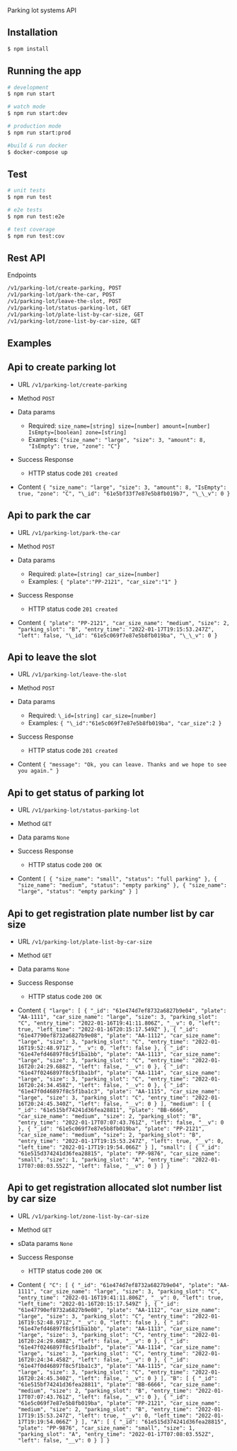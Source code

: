 Parking lot systems API

## Installation

```bash
$ npm install
```

## Running the app

```bash
# development
$ npm run start

# watch mode
$ npm run start:dev

# production mode
$ npm run start:prod

#build & run docker
$ docker-compose up
```

## Test

```bash
# unit tests
$ npm run test

# e2e tests
$ npm run test:e2e

# test coverage
$ npm run test:cov
```

## Rest API

Endpoints

```bash
/v1/parking-lot/create-parking, POST
/v1/parking-lot/park-the-car, POST
/v1/parking-lot/leave-the-slot, POST
/v1/parking-lot/status-parking-lot, GET
/v1/parking-lot/plate-list-by-car-size, GET
/v1/parking-lot/zone-list-by-car-size, GET
```

## Examples

## Api to create parking lot

- URL
  `/v1/parking-lot/create-parking`

- Method
  `POST`

- Data params

  - Required:
    `size_name=[string] size=[number] amount=[number] IsEmpty=[boolean] zone=[string]`
  - Examples:
    `{"size_name": "large", "size": 3, "amount": 8, "IsEmpty": true, "zone": "C"}`

- Success Response
  - HTTP status code
    `201 created`
- Content
  `{ "size_name": "large", "size": 3, "amount": 8, "IsEmpty": true, "zone": "C", "\_id": "61e5bf33f7e87e5b8fb019b7", "\_\_v": 0 }`

## Api to park the car

- URL
  `/v1/parking-lot/park-the-car`

- Method
  `POST`

- Data params

  - Required:
    `plate=[string] car_size=[number]`
  - Examples:
    `{ "plate":"PP-2121", "car_size":"1" }`

- Success Response

  - HTTP status code
    `201 created`

- Content
  `{ "plate": "PP-2121", "car_size_name": "medium", "size": 2, "parking_slot": "B", "entry_time": "2022-01-17T19:15:53.247Z", "left": false, "\_id": "61e5c069f7e87e5b8fb019ba", "\_\_v": 0 }`

## Api to leave the slot

- URL
  `/v1/parking-lot/leave-the-slot`

- Method
  `POST`

- Data params

  - Required:
    `\_id=[string] car_size=[number]`
  - Examples:
    `{ "\_id":"61e5c069f7e87e5b8fb019ba", "car_size":2 }`

- Success Response
  - HTTP status code
    `201 created`
- Content
  `{ "message": "Ok, you can leave. Thanks and we hope to see you again." }`

## Api to get status of parking lot

- URL
  `/v1/parking-lot/status-parking-lot`

- Method
  `GET`

- Data params
  `None`

- Success Response
  - HTTP status code
    `200 OK`
- Content
  `[ { "size_name": "small", "status": "full parking" }, { "size_name": "medium", "status": "empty parking" }, { "size_name": "large", "status": "empty parking" } ]`

## Api to get registration plate number list by car size

- URL
  `/v1/parking-lot/plate-list-by-car-size`

- Method
  `GET`

- Data params
  `None`

- Success Response

  - HTTP status code
    `200 OK`

- Content
  `{ "large": [ { "_id": "61e474d7ef8732a6827b9e04", "plate": "AA-1111", "car_size_name": "large", "size": 3, "parking_slot": "C", "entry_time": "2022-01-16T19:41:11.806Z", "__v": 0, "left": true, "left_time": "2022-01-16T20:15:17.549Z" }, { "_id": "61e47790ef8732a6827b9e08", "plate": "AA-1112", "car_size_name": "large", "size": 3, "parking_slot": "C", "entry_time": "2022-01-16T19:52:48.971Z", "__v": 0, "left": false }, { "_id": "61e47efd46897f8c5f1ba1bb", "plate": "AA-1113", "car_size_name": "large", "size": 3, "parking_slot": "C", "entry_time": "2022-01-16T20:24:29.688Z", "left": false, "__v": 0 }, { "_id": "61e47f0246897f8c5f1ba1bf", "plate": "AA-1114", "car_size_name": "large", "size": 3, "parking_slot": "C", "entry_time": "2022-01-16T20:24:34.458Z", "left": false, "__v": 0 }, { "_id": "61e47f0d46897f8c5f1ba1c3", "plate": "AA-1115", "car_size_name": "large", "size": 3, "parking_slot": "C", "entry_time": "2022-01-16T20:24:45.340Z", "left": false, "__v": 0 } ], "medium": [ { "_id": "61e515bf74241d36fea28811", "plate": "BB-6666", "car_size_name": "medium", "size": 2, "parking_slot": "B", "entry_time": "2022-01-17T07:07:43.761Z", "left": false, "__v": 0 }, { "_id": "61e5c069f7e87e5b8fb019ba", "plate": "PP-2121", "car_size_name": "medium", "size": 2, "parking_slot": "B", "entry_time": "2022-01-17T19:15:53.247Z", "left": true, "__v": 0, "left_time": "2022-01-17T19:19:54.066Z" } ], "small": [ { "_id": "61e515d374241d36fea28815", "plate": "PP-9876", "car_size_name": "small", "size": 1, "parking_slot": "A", "entry_time": "2022-01-17T07:08:03.552Z", "left": false, "__v": 0 } ] }`

## Api to get registration allocated slot number list by car size

- URL
  `/v1/parking-lot/zone-list-by-car-size`

- Method
  `GET`

- sData params
  `None`

- Success Response

  - HTTP status code
    `200 OK`

- Content
  `{ "C": [ { "_id": "61e474d7ef8732a6827b9e04", "plate": "AA-1111", "car_size_name": "large", "size": 3, "parking_slot": "C", "entry_time": "2022-01-16T19:41:11.806Z", "__v": 0, "left": true, "left_time": "2022-01-16T20:15:17.549Z" }, { "_id": "61e47790ef8732a6827b9e08", "plate": "AA-1112", "car_size_name": "large", "size": 3, "parking_slot": "C", "entry_time": "2022-01-16T19:52:48.971Z", "__v": 0, "left": false }, { "_id": "61e47efd46897f8c5f1ba1bb", "plate": "AA-1113", "car_size_name": "large", "size": 3, "parking_slot": "C", "entry_time": "2022-01-16T20:24:29.688Z", "left": false, "__v": 0 }, { "_id": "61e47f0246897f8c5f1ba1bf", "plate": "AA-1114", "car_size_name": "large", "size": 3, "parking_slot": "C", "entry_time": "2022-01-16T20:24:34.458Z", "left": false, "__v": 0 }, { "_id": "61e47f0d46897f8c5f1ba1c3", "plate": "AA-1115", "car_size_name": "large", "size": 3, "parking_slot": "C", "entry_time": "2022-01-16T20:24:45.340Z", "left": false, "__v": 0 } ], "B": [ { "_id": "61e515bf74241d36fea28811", "plate": "BB-6666", "car_size_name": "medium", "size": 2, "parking_slot": "B", "entry_time": "2022-01-17T07:07:43.761Z", "left": false, "__v": 0 }, { "_id": "61e5c069f7e87e5b8fb019ba", "plate": "PP-2121", "car_size_name": "medium", "size": 2, "parking_slot": "B", "entry_time": "2022-01-17T19:15:53.247Z", "left": true, "__v": 0, "left_time": "2022-01-17T19:19:54.066Z" } ], "A": [ { "_id": "61e515d374241d36fea28815", "plate": "PP-9876", "car_size_name": "small", "size": 1, "parking_slot": "A", "entry_time": "2022-01-17T07:08:03.552Z", "left": false, "__v": 0 } ] }`
